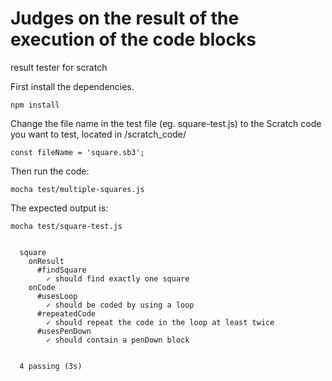 # Judges on the result of the execution of the code blocks
result tester for scratch

First install the dependencies. 

```code
npm install 
```

Change the file name in the test file (eg. square-test.js) to the Scratch code you want to test, located in /scratch_code/
```code
const fileName = 'square.sb3';
```

Then run the code:
```code
mocha test/multiple-squares.js
```

The expected output is:

```code
mocha test/square-test.js


  square
    onResult
      #findSquare
        ✓ should find exactly one square
    onCode
      #usesLoop
        ✓ should be coded by using a loop
      #repeatedCode
        ✓ should repeat the code in the loop at least twice
      #usesPenDown
        ✓ should contain a penDown block


  4 passing (3s)

```

